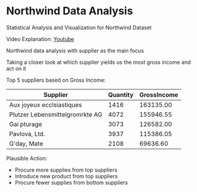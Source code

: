 # Northwind Data Analysis
Statistical Analysis and Visualization for Northwind Dataset

Video Explanation: [Youtube](https://youtu.be/yyJH3Mb89-M)

Northwind data analysis with supplier as the main focus

Taking a closer look at which supplier yields us the most gross income and act on it

Top 5 suppliers based on Gross Income:

|Supplier			      	|Quantity	  |GrossIncome	|
|---|---|---|
|Aux joyeux ecclsiastiques	      	|1416		  |163135.00	|
|Plutzer Lebensmittelgromrkte AG	|4072		  |155946.55	|
|Gai pturage			        |3073		  |126582.00	|
|Pavlova, Ltd.			        |3937		  |115386.05	|
|G'day, Mate			        |2108		  |69636.60	|


Plausible Action:
- Procure more supplies from top suppliers
- Introduce new product from top suppliers
- Procure fewer supplies from bottom suppliers
